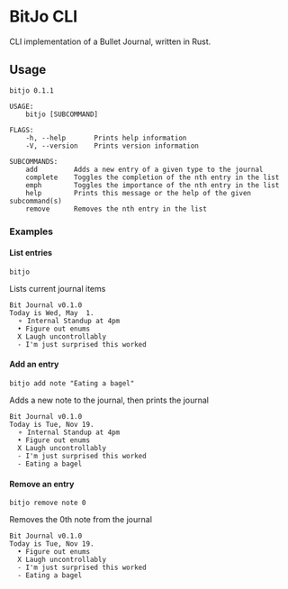 # BitJo CLI
CLI implementation of a Bullet Journal, written in Rust.

## Usage

```
bitjo 0.1.1

USAGE:
    bitjo [SUBCOMMAND]

FLAGS:
    -h, --help       Prints help information
    -V, --version    Prints version information

SUBCOMMANDS:
    add         Adds a new entry of a given type to the journal
    complete    Toggles the completion of the nth entry in the list
    emph        Toggles the importance of the nth entry in the list
    help        Prints this message or the help of the given subcommand(s)
    remove      Removes the nth entry in the list
```

### Examples

#### List entries

```
bitjo
```

Lists current journal items

```
Bit Journal v0.1.0
Today is Wed, May  1.
  ⚬ Internal Standup at 4pm
  • Figure out enums
  X Laugh uncontrollably
  - I'm just surprised this worked
```

#### Add an entry

```
bitjo add note "Eating a bagel"
```

Adds a new note to the journal, then prints the journal

```
Bit Journal v0.1.0
Today is Tue, Nov 19.
  ⚬ Internal Standup at 4pm
  • Figure out enums
  X Laugh uncontrollably
  - I'm just surprised this worked
  - Eating a bagel
```

#### Remove an entry

```
bitjo remove note 0
```

Removes the 0th note from the journal

```
Bit Journal v0.1.0
Today is Tue, Nov 19.
  • Figure out enums
  X Laugh uncontrollably
  - I'm just surprised this worked
  - Eating a bagel
```
